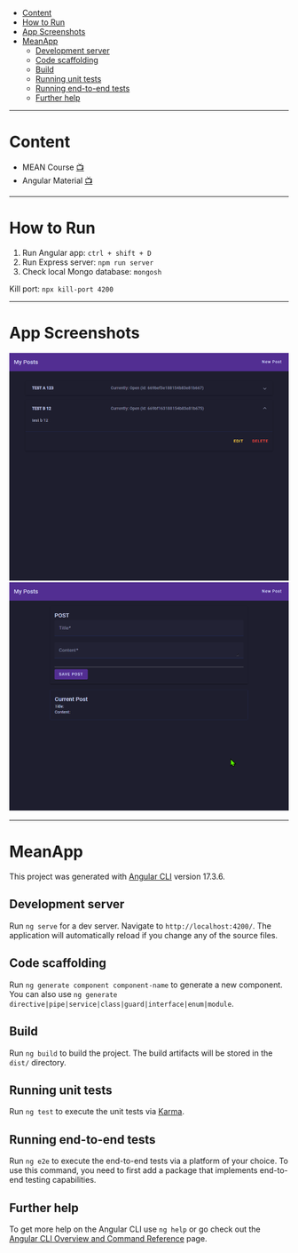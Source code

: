 - [Content](#content)
- [How to Run](#how-to-run)
- [App Screenshots](#app-screenshots)
- [MeanApp](#meanapp)
  - [Development server](#development-server)
  - [Code scaffolding](#code-scaffolding)
  - [Build](#build)
  - [Running unit tests](#running-unit-tests)
  - [Running end-to-end tests](#running-end-to-end-tests)
  - [Further help](#further-help)

---

# Content

- MEAN Course [📺](https://www.udemy.com/course/angular-2-and-nodejs-the-practical-guide/learn/lecture/13914132#overview)
- Angular Material [📺](https://www.udemy.com/course/angular-2-and-nodejs-the-practical-guide/learn/lecture/10416244#overview)

---

# How to Run

1. Run Angular app: `ctrl + shift + D`
2. Run Express server: `npm run server`
3. Check local Mongo database: `mongosh`

Kill port: `npx kill-port 4200`

---

# App Screenshots

![alt text](image.png)
![alt text](image-1.png)

---

# MeanApp

This project was generated with [Angular CLI](https://github.com/angular/angular-cli) version 17.3.6.

## Development server

Run `ng serve` for a dev server. Navigate to `http://localhost:4200/`. The application will automatically reload if you change any of the source files.

## Code scaffolding

Run `ng generate component component-name` to generate a new component. You can also use `ng generate directive|pipe|service|class|guard|interface|enum|module`.

## Build

Run `ng build` to build the project. The build artifacts will be stored in the `dist/` directory.

## Running unit tests

Run `ng test` to execute the unit tests via [Karma](https://karma-runner.github.io).

## Running end-to-end tests

Run `ng e2e` to execute the end-to-end tests via a platform of your choice. To use this command, you need to first add a package that implements end-to-end testing capabilities.

## Further help

To get more help on the Angular CLI use `ng help` or go check out the [Angular CLI Overview and Command Reference](https://angular.io/cli) page.
